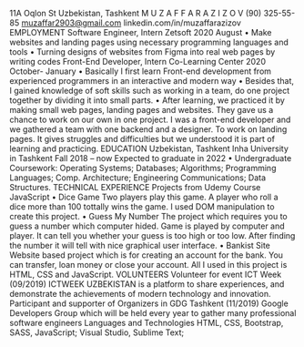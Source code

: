 11A Oqlon St
Uzbekistan, Tashkent M U Z A F F A R A Z I Z O V
(90) 325-55-85
muzaffar2903@gmail.com
linkedin.com/in/muzaffarazizov
EMPLOYMENT
Software Engineer,
Intern Zetsoft 2020 August
• Make websites and landing pages using necessary programming languages and tools
• Turning designs of websites from Figma into real web pages by writing codes
Front-End Developer,
Intern Co-Learning Center 2020 October- January
• Basically I first learn Front-end development from experienced programmers in an interactive and
modern way
• Besides that, I gained knowledge of soft skills such as working in a team, do one project together by
dividing it into small parts.
• After learning, we practiced it by making small web pages, landing pages and websites. They gave us
a chance to work on our own in one project. I was a front-end developer and we gathered a team with
one backend and a designer. To work on landing pages. It gives struggles and difficulties but we
understood it is part of learning and practicing.
EDUCATION
Uzbekistan, Tashkent Inha University in Tashkent Fall 2018 – now
Expected to graduate in 2022
• Undergraduate Coursework: Operating Systems; Databases; Algorithms; Programming Languages;
Comp. Architecture; Engineering Communications; Data Structures.
TECHNICAL EXPERIENCE
Projects from Udemy Course JavaScript
• Dice Game Two players play this game. A player who roll a dice more than 100 tottally wins the
game. I used DOM manipulation to create this project.
• Guess My Number The project which requires you to guess a number which computer hided. Game
is played by computer and player. It can tell you whether your guess is too high or too low. After
finding the number it will tell with nice graphical user interface.
• Bankist Site Website based project which is for creating an account for the bank. You can transfer,
loan money or close your account. All I used in this project is HTML, CSS and JavaScript.
VOLUNTEERS
Volunteer for event ICT Week (09/2019)
ICTWEEK UZBEKISTAN is a platform to share experiences, and demonstrate the achievements
of modern technology and innovation.
Participant and supporter of Organizers in GDG Tashkent (11/2019)
Google Developers Group which will be held every year to gather many professional software
engineers
Languages and Technologies
HTML, CSS, Bootstrap, SASS, JavaScript; Visual Studio, Sublime Text;
